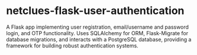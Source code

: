 # netclues-flask-user-authentication
A Flask app implementing user registration, email/username and password login, and OTP functionality. Uses SQLAlchemy for ORM, Flask-Migrate for database migrations, and interacts with a PostgreSQL database, providing a framework for building robust authentication systems.
